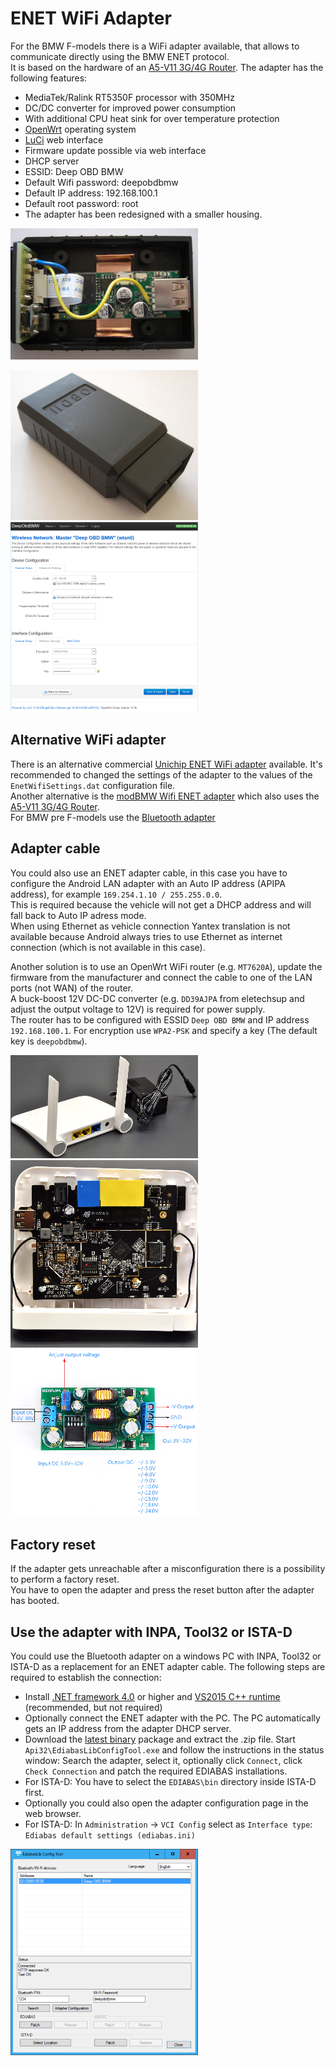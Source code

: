 # ENET WiFi Adapter
For the BMW F-models there is a WiFi adapter available, that allows to communicate directly using the BMW ENET protocol.  
It is based on the hardware of an [A5-V11 3G/4G Router](https://wiki.openwrt.org/toh/unbranded/a5-v11). The adapter has the following features:
* MediaTek/Ralink RT5350F processor with 350MHz
* DC/DC converter for improved power consumption
* With additional CPU heat sink for over temperature protection
* [OpenWrt](https://openwrt.org/) operating system
* [LuCi](http://luci.subsignal.org/trac) web interface
* Firmware update possible via web interface
* DHCP server
* ESSID: Deep OBD BMW
* Default Wifi password: deepobdbmw
* Default IP address: 192.168.100.1
* Default root password: root
* The adapter has been redesigned with a smaller housing.

![ENET adapter open](ENET_WiFi_Adapter_EnetAdapter2OpenSmall.png)

![ENET adapter closed](ENET_WiFi_Adapter_EnetAdapter2ClosedSmall.png) ![Web interface](ENET_WiFi_Adapter_WebInterfaceSmall.png) 

## Alternative WiFi adapter
There is an alternative commercial [Unichip ENET WiFi adapter](http://m.unichip-tec.com/bmw_enet_wifi_wireless_esys.html) available. It's recommended to changed the settings of the adapter to the values of the `EnetWifiSettings.dat` configuration file.  
Another alternative is the [modBMW Wifi ENET adapter](https://modbmw.com/shop/wifi-enet/) which also uses the [A5-V11 3G/4G Router](https://wiki.openwrt.org/toh/unbranded/a5-v11).  
For BMW pre F-models use the [Bluetooth adapter](Replacement_firmware_for_ELM327.md)

## Adapter cable
You could also use an ENET adapter cable, in this case you have to configure the Android LAN adapter with an Auto IP address (APIPA address),
for example `169.254.1.10 / 255.255.0.0`.  
This is required because the vehicle will not get a DHCP address and will fall back to Auto IP adress mode.  
When using Ethernet as vehicle connection Yantex translation is not available because Android always tries to use Ethernet as internet connection (which is not available in this case).  

Another solution is to use an OpenWrt WiFi router (e.g. `MT7620A`), update the firmware from the manufacturer and connect the cable to one of the LAN ports (not WAN) of the router.  
A buck-boost 12V DC-DC converter (e.g. `DD39AJPA` from eletechsup and adjust the output voltage to 12V) is required for power supply.  
The router has to be configured with ESSID `Deep OBD BMW` and IP address `192.168.100.1`. For encryption use `WPA2-PSK` and specify a key (The default key is `deepobdbmw`).

![MT7620A](MT7620A_1.png)  
![MT7620A](MT7620A_2.png)  
![DD39AJPA](DD39AJPA.png)

## Factory reset
If the adapter gets unreachable after a misconfiguration there is a possibility to perform a factory reset.  
You have to open the adapter and press the reset button after the adapter has booted.

## Use the adapter with INPA, Tool32 or ISTA-D
You could use the Bluetooth adapter on a windows PC with INPA, Tool32 or ISTA-D as a replacement for an ENET adapter cable. The following steps are required to establish the connection:
* Install [.NET framework 4.0](https://www.microsoft.com/de-de/download/details.aspx?id=17718) or higher and [VS2015 C++ runtime](https://www.microsoft.com/de-de/download/details.aspx?id=48145) (recommended, but not required)
* Optionally connect the ENET adapter with the PC. The PC automatically gets an IP address from the adapter DHCP server.
* Download the [latest binary](https://github.com/uholeschak/ediabaslib/releases/latest) package and extract the .zip file. Start `Api32\EdiabasLibConfigTool.exe` and follow the instructions in the status window: Search the adapter, select it, optionally click `Connect`, click `Check Connection` and patch the required EDIABAS installations.
* For ISTA-D: You have to select the `EDIABAS\bin` directory inside ISTA-D first.
* Optionally you could also open the adapter configuration page in the web browser.
* For ISTA-D: In `Administration` -> `VCI Config` select as `Interface type`: `Ediabas default settings (ediabas.ini)`

![EdiabasLib Config Tool](ENET_WiFi_Adapter_ConfigToolWiFiSmall.png)
